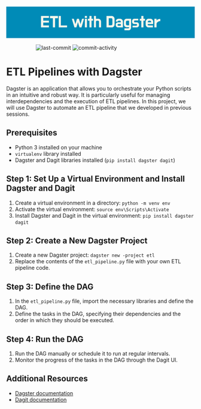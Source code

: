 <p align="center"><img src="https://github.com/aimmazlan/ETL-Pipeline/blob/main/IMG/ETL_with_Dagster.png" alt="ETL-Dagster" /></p>

&nbsp;&nbsp;&nbsp;&nbsp;&nbsp;&nbsp;&nbsp;&nbsp;&nbsp;&nbsp;&nbsp;&nbsp;&nbsp;&nbsp;&nbsp;&nbsp;&nbsp;&nbsp;&nbsp;
![last-commit](https://img.shields.io/github/last-commit/aimmazlan/etl-pipeline)
![commit-activity](https://img.shields.io/github/commit-activity/w/aimmazlan/etl-pipeline)

# ETL Pipelines with Dagster

Dagster is an application that allows you to orchestrate your Python scripts in an intuitive and robust way. It is particularly useful for managing interdependencies and the execution of ETL pipelines. In this project, we will use Dagster to automate an ETL pipeline that we developed in previous sessions.

## Prerequisites

- Python 3 installed on your machine
- `virtualenv` library installed
- Dagster and Dagit libraries installed (`pip install dagster dagit`)

## Step 1: Set Up a Virtual Environment and Install Dagster and Dagit

1. Create a virtual environment in a directory: `python -m venv env`
2. Activate the virtual environment: `source env\Scripts\Activate`
3. Install Dagster and Dagit in the virtual environment: `pip install dagster dagit`

## Step 2: Create a New Dagster Project

1. Create a new Dagster project: `dagster new -project etl`
2. Replace the contents of the `etl_pipeline.py` file with your own ETL pipeline code.

## Step 3: Define the DAG

1. In the `etl_pipeline.py` file, import the necessary libraries and define the DAG.
2. Define the tasks in the DAG, specifying their dependencies and the order in which they should be executed.

## Step 4: Run the DAG

1. Run the DAG manually or schedule it to run at regular intervals.
2. Monitor the progress of the tasks in the DAG through the Dagit UI.

## Additional Resources

- [Dagster documentation](https://docs.dagster.io/)
- [Dagit documentation](https://docs.dagster.io/overview/dagit/index)
